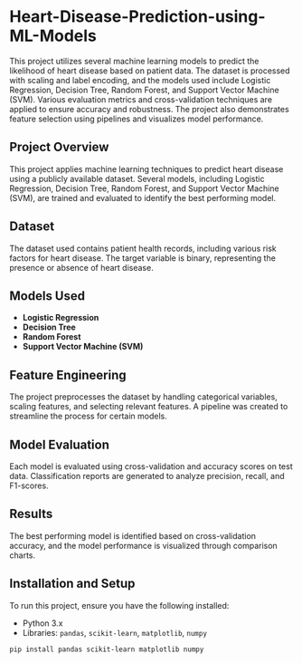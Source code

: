 # Heart-Disease-Prediction-using-ML-Models
This project utilizes several machine learning models to predict the likelihood of heart disease based on patient data. The dataset is processed with scaling and label encoding, and the models used include Logistic Regression, Decision Tree, Random Forest, and Support Vector Machine (SVM). Various evaluation metrics and cross-validation techniques are applied to ensure accuracy and robustness. The project also demonstrates feature selection using pipelines and visualizes model performance.

## Project Overview
This project applies machine learning techniques to predict heart disease using a publicly available dataset. Several models, including Logistic Regression, Decision Tree, Random Forest, and Support Vector Machine (SVM), are trained and evaluated to identify the best performing model.

## Dataset
The dataset used contains patient health records, including various risk factors for heart disease. The target variable is binary, representing the presence or absence of heart disease.

## Models Used
- **Logistic Regression**
- **Decision Tree**
- **Random Forest**
- **Support Vector Machine (SVM)**

## Feature Engineering
The project preprocesses the dataset by handling categorical variables, scaling features, and selecting relevant features. A pipeline was created to streamline the process for certain models.

## Model Evaluation
Each model is evaluated using cross-validation and accuracy scores on test data. Classification reports are generated to analyze precision, recall, and F1-scores.

## Results
The best performing model is identified based on cross-validation accuracy, and the model performance is visualized through comparison charts.

## Installation and Setup
To run this project, ensure you have the following installed:

- Python 3.x
- Libraries: `pandas`, `scikit-learn`, `matplotlib`, `numpy`

```bash
pip install pandas scikit-learn matplotlib numpy
